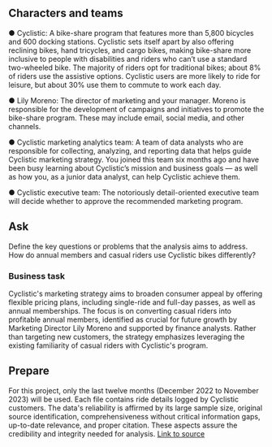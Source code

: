## Characters and teams
● Cyclistic: A bike-share program that features more than 5,800 bicycles and 600 docking stations. Cyclistic sets itself
apart by also offering reclining bikes, hand tricycles, and cargo bikes, making bike-share more inclusive to people with
disabilities and riders who can’t use a standard two-wheeled bike. The majority of riders opt for traditional bikes; about
8% of riders use the assistive options. Cyclistic users are more likely to ride for leisure, but about 30% use them to
commute to work each day.

● Lily Moreno: The director of marketing and your manager. Moreno is responsible for the development of campaigns
and initiatives to promote the bike-share program. These may include email, social media, and other channels.

● Cyclistic marketing analytics team: A team of data analysts who are responsible for collecting, analyzing, and
reporting data that helps guide Cyclistic marketing strategy. You joined this team six months ago and have been busy
learning about Cyclistic’s mission and business goals — as well as how you, as a junior data analyst, can help Cyclistic
achieve them.

● Cyclistic executive team: The notoriously detail-oriented executive team will decide whether to approve the
recommended marketing program.

## Ask
Define the key questions or problems that the analysis aims to address. How do annual members and casual riders use Cyclistic bikes differently?

### Business task
Cyclistic's marketing strategy aims to broaden consumer appeal by offering flexible pricing plans, including single-ride and full-day passes, as well as annual memberships. 
The focus is on converting casual riders into profitable annual members, identified as crucial for future growth by Marketing Director Lily Moreno and supported by finance analysts. 
Rather than targeting new customers, the strategy emphasizes leveraging the existing familiarity of casual riders with Cyclistic's program. 


## Prepare
For this project, only the last twelve months (December 2022 to November 2023) will be used. Each file contains ride details logged by Cyclistic customers. 
The data's reliability is affirmed by its large sample size, original source identification, comprehensiveness without critical information gaps, up-to-date relevance, and proper citation. 
These aspects assure the credibility and integrity needed for analysis. [Link to source](https://divvy-tripdata.s3.amazonaws.com/index.html)
